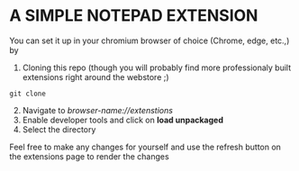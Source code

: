 # A SIMPLE NOTEPAD EXTENSION
You can set it up in your chromium browser of choice (Chrome, edge, etc.,) by 
1. Cloning this repo (though you will probably find more professionaly built extensions right around the webstore ;) 
```console
git clone 
```
2. Navigate to *browser-name://extenstions*
3. Enable developer tools and click on **load unpackaged**
4. Select the directory

Feel free to make any changes for yourself and use the refresh button on the extensions page to render the changes


